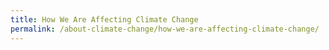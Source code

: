 ```yaml
---
title: How We Are Affecting Climate Change
permalink: /about-climate-change/how-we-are-affecting-climate-change/
---
```

